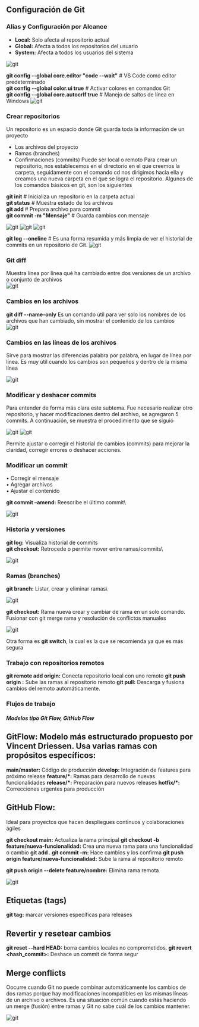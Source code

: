 ## Configuración de Git

### Alias y Configuración por Alcance
- **Local:** Solo afecta al repositorio actual
- **Global:** Afecta a todos los repositorios del usuario
- **System:** Afecta a todos los usuarios del sistema

![git](https://github.com/Netgineer0/curso_git-nuevo/blob/main/1_git.png)



**git config --global core.editor "code --wait"**  # VS Code como editor predeterminado \
**git config --global color.ui true**    # Activar colores en comandos Git \
**git config --global core.autocrlf true** # Manejo de saltos de línea en Windows
![git](https://github.com/Netgineer0/curso_git-nuevo/blob/main/2_git.png)

### Crear repositorios
Un repositorio es un espacio donde Git guarda toda la información de un proyecto 
-	Los archivos del proyecto 
- Ramas (branches) 
-	Confirmaciones (commits) 
Puede ser local o remoto 
Para crear un repositorio, nos establecemos en el directorio en el que creemos la carpeta, seguidamente con el comando cd nos dirigimos hacia ella y creamos una nueva carpeta en el que se logra el repositorio. Algunos de los comandos básicos en git, son los siguientes 


**git init**                         # Inicializa un repositorio en la carpeta actual\
**git status**                       # Muestra estado de los archivos\
**git add <archivo>**                # Prepara archivo para commit\
**git commit -m "Mensaje"**          # Guarda cambios con mensaje

![git](https://github.com/Netgineer0/curso_git-nuevo/blob/main/3_git.png)
![git](https://github.com/Netgineer0/curso_git-nuevo/blob/main/4_git.png)
![git](https://github.com/Netgineer0/curso_git-nuevo/blob/main/5_git.png)

**git log --oneline** # Es una forma resumida y más limpia de ver el historial de commits en un repositorio de Git.
![git](https://github.com/Netgineer0/curso_git-nuevo/blob/main/6_git.png)

### Git diff
Muestra línea por línea qué ha cambiado entre dos versiones de un archivo o conjunto de archivos\
![git](https://github.com/Netgineer0/curso_git-nuevo/blob/main/7_git.png)

### Cambios en los archivos
**git diff --name-only** Es un comando útil para ver solo los nombres de los archivos que han cambiado, sin mostrar el contenido de los cambios\
![git](https://github.com/Netgineer0/curso_git-nuevo/blob/main/8_git.png)

### Cambios en las líneas de los archivos
Sirve para mostrar las diferencias palabra por palabra, en lugar de línea por línea. Es muy útil cuando los cambios son pequeños y dentro de la misma línea

![git](https://github.com/Netgineer0/curso_git-nuevo/blob/main/9_git.png)

### Modificar y deshacer commits
Para entender de forma más clara este subtema. Fue necesario realizar otro repositorio, y hacer modificaciones dentro del archivo, se agregaron 5 commits. A continuación, se muestra el procedimiento que se siguió 

![git](https://github.com/Netgineer0/curso_git-nuevo/blob/main/10_git.png)
![git](https://github.com/Netgineer0/curso_git-nuevo/blob/main/11_git.png)

Permite ajustar o corregir el historial de cambios (commits) para mejorar la claridad, corregir errores o deshacer acciones.
### Modificar un commit
•	Corregir el mensaje\
•	Agregar archivos\
•	Ajustar el contenido 

**git commit –amend:** Reescribe el último commit\

![git](https://github.com/Netgineer0/curso_git-nuevo/blob/main/12_git.png)

### Historia y versiones
**git log:** Visualiza historial de commits\
**git checkout:** Retrocede o permite mover entre ramas/commits\

![git](https://github.com/Netgineer0/curso_git-nuevo/blob/main/13_git.png)


### Ramas (branches)
**git branch:** Listar, crear y eliminar ramas\

![git](https://github.com/Netgineer0/curso_git-nuevo/blob/main/14_git.png)

**git checkout:** Rama nueva crear y cambiar de rama en un solo comando. Fusionar con git merge rama y resolución de conflictos manuales

![git](https://github.com/Netgineer0/curso_git-nuevo/blob/main/17_git.PNG)

Otra forma es **git switch**, la cual es la que se recomienda ya que es más segura

### Trabajo con repositorios remotos

**git remote add origin:** <URL> Conecta repositorio local con uno remoto
**git push origin <rama>:** Sube las ramas al repositorio remoto
**git pull:** Descarga y fusiona cambios del remoto automáticamente.

### Flujos de trabajo
#### *Modelos tipo Git Flow, GitHub Flow*

## GitFlow: Modelo más estructurado propuesto por Vincent Driessen. Usa varias ramas con propósitos específicos:
**main/master:** Código de producción
**develop:** Integración de features para próximo release
**feature/*:** Ramas para desarrollo de nuevas funcionalidades
**release/*:** Preparación para nuevos releases
**hotfix/*:** Correcciones urgentes para producción


## GitHub Flow: 
Ideal para proyectos que hacen despliegues continuos y colaboraciones ágiles

**git checkout main:** Actualiza la rama principal
**git checkout -b feature/nueva-funcionalidad:** Crea una nueva rama para una funcionalidad o cambio
**git add . git commit -m:** Hace cambios y los confirma
**git push origin feature/nueva-funcionalidad:** Sube la rama al repositorio remoto


**git push origin --delete feature/nombre:** Elimina rama remota

![git](https://github.com/Netgineer0/curso_git-nuevo/blob/main/15_git.png)

## Etiquetas (tags)
**git tag:** marcar versiones específicas para releases

## Revertir y resetear cambios

**git reset --hard HEAD:** borra cambios locales no comprometidos.
**git revert <hash_commit>:** Deshace un commit de forma segur

## Merge conflicts

Oocurre cuando Git no puede combinar automáticamente los cambios de dos ramas porque hay modificaciones incompatibles en las mismas líneas de un archivo o archivos. Es una situación común cuando estás haciendo un merge (fusión) entre ramas y Git no sabe cuál de los cambios mantener.

![git](https://github.com/Netgineer0/curso_git-nuevo/blob/main/18_git.png)








